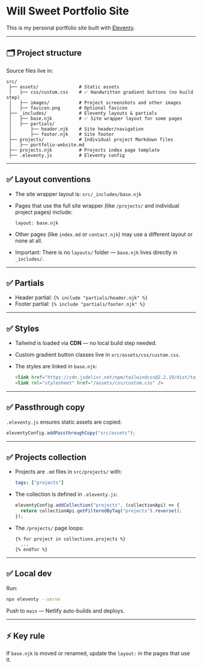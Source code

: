 # Will Sweet Portfolio Site

This is my personal portfolio site built with [Eleventy](https://www.11ty.dev/).

---

## 🗂️ Project structure

Source files live in:

```
src/
 ├── assets/               # Static assets
 │   ├── css/custom.css    # ✅ Handwritten gradient buttons (no build step)
 │   ├── images/           # Project screenshots and other images
 │   ├── favicon.png       # Optional favicon
 ├── _includes/            # Eleventy layouts & partials
 │   ├── base.njk          # ✅ Site wrapper layout for some pages
 │   ├── partials/
 │       ├── header.njk    # Site header/navigation
 │       ├── footer.njk    # Site footer
 ├── projects/             # Individual project Markdown files
 │   ├── portfolio-website.md
 ├── projects.njk          # Projects index page template
 ├── .eleventy.js          # Eleventy config
```

---

## ✅ Layout conventions

- The site wrapper layout is: `src/_includes/base.njk`
- Pages that use the full site wrapper (like `/projects/` and individual project pages) include:

  ```
  layout: base.njk
  ```

- Other pages (like `index.md` or `contact.njk`) may use a different layout or none at all.
- Important: There is no `layouts/` folder — `base.njk` lives directly in `_includes/`.

---

## ✅ Partials

- Header partial: `{% include "partials/header.njk" %}`
- Footer partial: `{% include "partials/footer.njk" %}`

---

## ✅ Styles

- Tailwind is loaded via **CDN** — no local build step needed.
- Custom gradient button classes live in `src/assets/css/custom.css`.
- The styles are linked in `base.njk`:

  ```html
  <link href="https://cdn.jsdelivr.net/npm/tailwindcss@2.2.19/dist/tailwind.min.css" rel="stylesheet" />
  <link rel="stylesheet" href="/assets/css/custom.css" />
  ```

---

## ✅ Passthrough copy

`.eleventy.js` ensures static assets are copied:

```js
eleventyConfig.addPassthroughCopy("src/assets");
```

---

## ✅ Projects collection

- Projects are `.md` files in `src/projects/` with:

  ```yaml
  tags: ["projects"]
  ```

- The collection is defined in `.eleventy.js`:

  ```js
  eleventyConfig.addCollection("projects", (collectionApi) => {
    return collectionApi.getFilteredByTag("projects").reverse();
  });
  ```

- The `/projects/` page loops:

  ```njk
  {% for project in collections.projects %}
    ...
  {% endfor %}
  ```

---

## ✅ Local dev

Run:

```bash
npx eleventy --serve
```

Push to `main` — Netlify auto-builds and deploys.

---

## ⚡️ Key rule

If `base.njk` is moved or renamed, update the `layout:` in the pages that use it.  